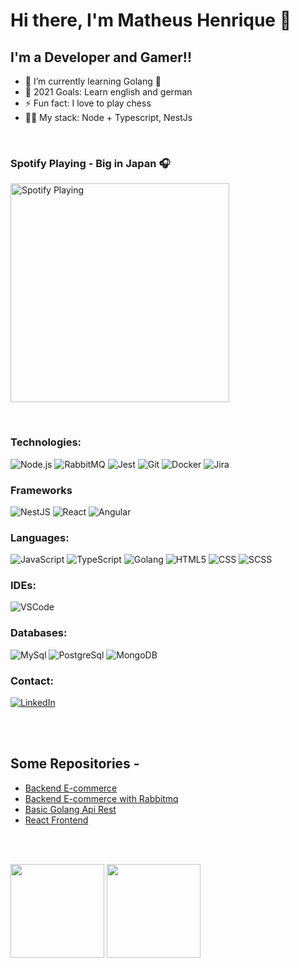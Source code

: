 # Hi there, I'm Matheus Henrique 👋

## I'm a Developer and Gamer!!

- 🌱 I’m currently learning Golang 🤣
- 🥅 2021 Goals: Learn english and german
- ⚡ Fun fact: I love to play chess
- 👨‍💻 My stack: Node + Typescript, NestJs

<br />

### Spotify Playing - Big in Japan 🎧

[<img src="https://now-playing-codestackr.vercel.app/api/spotify-playing" alt="Spotify Playing" width="350" />](https://open.spotify.com/album/4twYDZh5CQ96xydxWWA1Rw?si=SC4vvj6rSyWXvGB1uk1bBg&dl_branch=1)

<br />

### Technologies:

![Node.js](https://img.shields.io/badge/-Node-000?&logo=node.js)
![RabbitMQ](https://img.shields.io/badge/-RabbitMQ-000?&logo=Rabbitmq)
![Jest](https://img.shields.io/badge/-Jest-000?&logo=Jest&logoColor=C21325)
![Git](https://img.shields.io/badge/-Git-000?&logo=git&logoColor=F05032)
![Docker](https://img.shields.io/badge/-Docker-000?&logo=Docker)
![Jira](https://img.shields.io/badge/-Jira-000?&logo=jirasoftware&logoColor=0052CC)

### Frameworks

![NestJS](https://img.shields.io/badge/-NestJS-000?&logo=NestJS)
![React](https://img.shields.io/badge/-React-000?&logo=React)
![Angular](https://img.shields.io/badge/-Angular-000?&logo=Angular)

### Languages:

![JavaScript](https://img.shields.io/badge/-JavaScript-000?&logo=JavaScript&logoColor=ddc508)
![TypeScript](https://img.shields.io/badge/-TypeScript-000?&logo=TypeScript&logoColor=007ACC)
![Golang](https://img.shields.io/badge/-Golang-000?&logo=Go&logoColor=007ACC)
![HTML5](https://img.shields.io/badge/-HTML5-000?&logo=html5&logoColor=E34F26)
![CSS](https://img.shields.io/badge/-CSS-000?&logo=css3&logoColor=1572B6)
![SCSS](https://img.shields.io/badge/-SCSS-000?&logo=scss3&logoColor=1572B6)

### IDEs:

![VSCode](https://img.shields.io/badge/-VSCode-000?&logo=Visual%20Studio%20Code&logoColor=007ACC)

### Databases:

![MySql](https://img.shields.io/badge/-MySql-000?&logo=MySQL&logoColor=4479A1)
![PostgreSql](https://img.shields.io/badge/-PostgreSql-000?&logo=postgresql&logoColor=336791)
![MongoDB](https://img.shields.io/badge/-MongoDB-000?&logo=mongodb&logoColor=47A248)

### Contact:

[![LinkedIn](https://img.shields.io/badge/-LinkedIn-000?&logo=LinkedIn&logoColor=0077B5)](https://linkedin.com/in/alvaroisraeldesenvolvedor)

<br />
<br />

## Some Repositories -

- [Backend E-commerce](https://github.com/matheusjustino/ecommerce-backend)
- [Backend E-commerce with Rabbitmq](https://github.com/matheusjustino/ecommerce-backend-microservice-rbmq)
- [Basic Golang Api Rest](https://github.com/matheusjustino/api-rest-golang)
- [React Frontend](https://github.com/matheusjustino/autoescola-react)

<br />
<br />

<img height="150" float="left" src="https://github-readme-stats.vercel.app/api?username=matheusjustino&theme=calm&show_icons=true"></img>
<img height="150" float="left" src="https://github-readme-stats.vercel.app/api/top-langs/?username=matheusjustino&theme=calm&layout=compact"></img>

[instagram]: https://www.instagram.com/matheushenriquefj/
[linkedin]: https://www.linkedin.com/in/matheus-henrique-fernandes-justino-83a180134/
